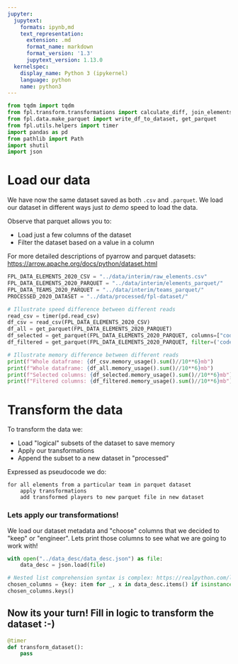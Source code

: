 ```yaml
---
jupyter:
  jupytext:
    formats: ipynb,md
    text_representation:
      extension: .md
      format_name: markdown
      format_version: '1.3'
      jupytext_version: 1.13.0
  kernelspec:
    display_name: Python 3 (ipykernel)
    language: python
    name: python3
---
```


```python
from tqdm import tqdm
from fpl.transform.transformations import calculate_diff, join_elements_and_team, add_target_value
from fpl.data.make_parquet import write_df_to_dataset, get_parquet
from fpl.utils.helpers import timer
import pandas as pd
from pathlib import Path
import shutil
import json
```

# Load our data

We have now the same dataset saved as both ```.csv``` and ```.parquet```. We load our dataset in different ways just _to demo_ speed to load the data.

Observe that parquet allows you to:
* Load just a few columns of the dataset
* Filter the dataset based on a value in a column

For more detailed descriptions of pyarrow and parquet datasets: https://arrow.apache.org/docs/python/dataset.html

```python
FPL_DATA_ELEMENTS_2020_CSV = "../data/interim/raw_elements.csv"
FPL_DATA_ELEMENTS_2020_PARQUET = "../data/interim/elements_parquet/"
FPL_DATA_TEAMS_2020_PARQUET = "../data/interim/teams_parquet/"
PROCESSED_2020_DATASET = "../data/processed/fpl-dataset/"
```

```python
# Illustrate speed difference between different reads
read_csv = timer(pd.read_csv)
df_csv = read_csv(FPL_DATA_ELEMENTS_2020_CSV)
df_all = get_parquet(FPL_DATA_ELEMENTS_2020_PARQUET)
df_selected = get_parquet(FPL_DATA_ELEMENTS_2020_PARQUET, columns=["code", "gameweek", "minutes", "web_name", "event_points"])
df_filtered = get_parquet(FPL_DATA_ELEMENTS_2020_PARQUET, filter=('code',98747))
```

```python
# Illustrate memory difference between different reads
print(f"Whole dataframe: {df_csv.memory_usage().sum()//10**6}mb")
print(f"Whole dataframe: {df_all.memory_usage().sum()//10**6}mb")
print(f"Selected columns: {df_selected.memory_usage().sum()//10**6}mb")
print(f"Filtered columns: {df_filtered.memory_usage().sum()//10**6}mb")
```

# Transform the data

To transform the data we:
* Load "logical" subsets of the dataset to save memory
* Apply our transformations
* Append the subset to a new dataset in "processed"

Expressed as pseudocode we do:

```
for all elements from a particular team in parquet dataset
    apply transformations
    add transformed players to new parquet file in new dataset
```



### Lets apply our transformations!

We load our dataset metadata and "choose" columns that we decided to "keep" or "engineer". Lets print those columns to see what we are going to work with!

```python
with open("../data_desc/data_desc.json") as file:
    data_desc = json.load(file)

# Nested list comprehension syntax is complex: https://realpython.com/list-comprehension-python/#watch-out-for-nested-comprehensions
chosen_columns = {key: item for _, x in data_desc.items() if isinstance(x, dict) for key, item in x.items() if item["action"] in ["keep", "engineer"]}
chosen_columns.keys()
```

## Now its your turn! Fill in logic to transform the dataset :-)

```python
@timer
def transform_dataset():
    pass
```

```python

```
